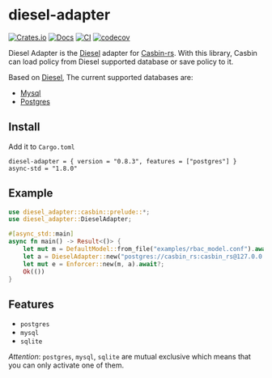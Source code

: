 # diesel-adapter

[![Crates.io](https://img.shields.io/crates/v/diesel-adapter.svg)](https://crates.io/crates/diesel-adapter)
[![Docs](https://docs.rs/diesel-adapter/badge.svg)](https://docs.rs/diesel-adapter)
[![CI](https://github.com/casbin-rs/diesel-adapter/workflows/CI/badge.svg)](https://github.com/casbin-rs/diesel-adapter/actions)
[![codecov](https://codecov.io/gh/casbin-rs/diesel-adapter/branch/master/graph/badge.svg)](https://codecov.io/gh/casbin-rs/diesel-adapter)

Diesel Adapter is the [Diesel](https://github.com/diesel-rs/diesel) adapter for [Casbin-rs](https://github.com/casbin/casbin-rs). With this library, Casbin can load policy from Diesel supported database or save policy to it.

Based on [Diesel](https://github.com/diesel-rs/diesel), The current supported databases are:

- [Mysql](https://www.mysql.com/)
- [Postgres](https://github.com/lib/pq)


## Install

Add it to `Cargo.toml`

```
diesel-adapter = { version = "0.8.3", features = ["postgres"] }
async-std = "1.8.0"
```

## Example

```rust
use diesel_adapter::casbin::prelude::*;
use diesel_adapter::DieselAdapter;

#[async_std::main]
async fn main() -> Result<()> {
    let mut m = DefaultModel::from_file("examples/rbac_model.conf").await?;
    let a = DieselAdapter::new("postgres://casbin_rs:casbin_rs@127.0.0.1:5432/casbin", 8)?;
    let mut e = Enforcer::new(m, a).await?;
    Ok(())
}
```

## Features

- `postgres`
- `mysql`
- `sqlite`

*Attention*: `postgres`, `mysql`, `sqlite` are mutual exclusive which means that you can only activate one of them.
